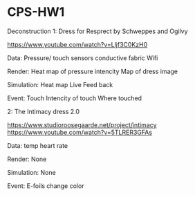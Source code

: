 # CPS-HW1
Deconstruction
1: Dress for Resprect by Schweppes and Ogilvy

https://www.youtube.com/watch?v=Lljf3C0KzH0

Data: Pressure/ touch sensors
      conductive fabric 
      Wifi 

Render: Heat map of pressure intencity 
        Map of dress image

Simulation: Heat map
            Live Feed back

Event: Touch
       Intencity of touch
       Where touched


2: The Intimacy dress 2.0

https://www.studioroosegaarde.net/project/intimacy
https://www.youtube.com/watch?v=5TLRER3GFAs

Data: temp
      heart rate

Render: None

Simulation: None

Event: E-foils change color
